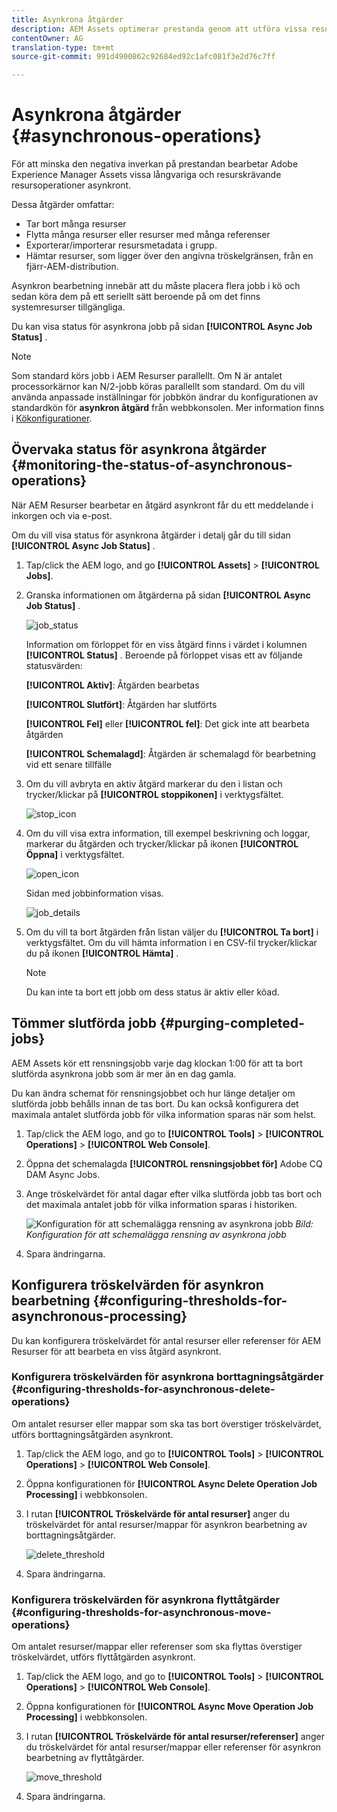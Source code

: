```yaml
---
title: Asynkrona åtgärder
description: AEM Assets optimerar prestanda genom att utföra vissa resurskrävande uppgifter asynkront.
contentOwner: AG
translation-type: tm+mt
source-git-commit: 991d4900862c92684ed92c1afc081f3e2d76c7ff

---
```



# Asynkrona åtgärder {#asynchronous-operations}

För att minska den negativa inverkan på prestandan bearbetar Adobe Experience Manager Assets vissa långvariga och resurskrävande resursoperationer asynkront.

Dessa åtgärder omfattar:

* Tar bort många resurser
* Flytta många resurser eller resurser med många referenser
* Exporterar/importerar resursmetadata i grupp.
* Hämtar resurser, som ligger över den angivna tröskelgränsen, från en fjärr-AEM-distribution.

Asynkron bearbetning innebär att du måste placera flera jobb i kö och sedan köra dem på ett seriellt sätt beroende på om det finns systemresurser tillgängliga.

Du kan visa status för asynkrona jobb på sidan **[!UICONTROL Async Job Status]** .

>[!NOTE]
>
>Som standard körs jobb i AEM Resurser parallellt. Om N är antalet processorkärnor kan N/2-jobb köras parallellt som standard. Om du vill använda anpassade inställningar för jobbkön ändrar du konfigurationen av standardkön för **asynkron åtgärd** från webbkonsolen. Mer information finns i [Kökonfigurationer](https://sling.apache.org/documentation/bundles/apache-sling-eventing-and-job-handling.html#queue-configurations).

## Övervaka status för asynkrona åtgärder {#monitoring-the-status-of-asynchronous-operations}

När AEM Resurser bearbetar en åtgärd asynkront får du ett meddelande i inkorgen och via e-post.

Om du vill visa status för asynkrona åtgärder i detalj går du till sidan **[!UICONTROL Async Job Status]** .

1. Tap/click the AEM logo, and go **[!UICONTROL Assets]** > **[!UICONTROL Jobs]**.
1. Granska informationen om åtgärderna på sidan **[!UICONTROL Async Job Status]** .

   ![job_status](assets/job_status.png)

   Information om förloppet för en viss åtgärd finns i värdet i kolumnen **[!UICONTROL Status]** . Beroende på förloppet visas ett av följande statusvärden:

   **[!UICONTROL Aktiv]**: Åtgärden bearbetas

   **[!UICONTROL Slutfört]**: Åtgärden har slutförts

   **[!UICONTROL Fel]** eller **[!UICONTROL fel]**: Det gick inte att bearbeta åtgärden

   **[!UICONTROL Schemalagd]**: Åtgärden är schemalagd för bearbetning vid ett senare tillfälle

1. Om du vill avbryta en aktiv åtgärd markerar du den i listan och trycker/klickar på **[!UICONTROL stoppikonen]** i verktygsfältet.

   ![stop_icon](assets/stop_icon.png)

1. Om du vill visa extra information, till exempel beskrivning och loggar, markerar du åtgärden och trycker/klickar på ikonen **[!UICONTROL Öppna]** i verktygsfältet.

   ![open_icon](assets/open_icon.png)

   Sidan med jobbinformation visas.

   ![job_details](assets/job_details.png)

1. Om du vill ta bort åtgärden från listan väljer du **[!UICONTROL Ta bort]** i verktygsfältet. Om du vill hämta information i en CSV-fil trycker/klickar du på ikonen **[!UICONTROL Hämta]** .

   >[!NOTE]
   >
   >Du kan inte ta bort ett jobb om dess status är aktiv eller köad.

## Tömmer slutförda jobb {#purging-completed-jobs}

AEM Assets kör ett rensningsjobb varje dag klockan 1:00 för att ta bort slutförda asynkrona jobb som är mer än en dag gamla.

Du kan ändra schemat för rensningsjobbet och hur länge detaljer om slutförda jobb behålls innan de tas bort. Du kan också konfigurera det maximala antalet slutförda jobb för vilka information sparas när som helst.

1. Tap/click the AEM logo, and go to **[!UICONTROL Tools]** > **[!UICONTROL Operations]** > **[!UICONTROL Web Console]**.
1. Öppna det schemalagda **[!UICONTROL rensningsjobbet för]** Adobe CQ DAM Async Jobs.
1. Ange tröskelvärdet för antal dagar efter vilka slutförda jobb tas bort och det maximala antalet jobb för vilka information sparas i historiken.

   ![Konfiguration för att schemalägga rensning av asynkrona jobb](assets/configmgr_purge_asyncjobs.png)
   *Bild: Konfiguration för att schemalägga rensning av asynkrona jobb*

1. Spara ändringarna.

## Konfigurera tröskelvärden för asynkron bearbetning {#configuring-thresholds-for-asynchronous-processing}

Du kan konfigurera tröskelvärdet för antal resurser eller referenser för AEM Resurser för att bearbeta en viss åtgärd asynkront.

### Konfigurera tröskelvärden för asynkrona borttagningsåtgärder {#configuring-thresholds-for-asynchronous-delete-operations}

Om antalet resurser eller mappar som ska tas bort överstiger tröskelvärdet, utförs borttagningsåtgärden asynkront.

1. Tap/click the AEM logo, and go to **[!UICONTROL Tools]** > **[!UICONTROL Operations]** > **[!UICONTROL Web Console]**.
1. Öppna konfigurationen för **[!UICONTROL Async Delete Operation Job Processing]** i webbkonsolen.
1. I rutan **[!UICONTROL Tröskelvärde för antal resurser]** anger du tröskelvärdet för antal resurser/mappar för asynkron bearbetning av borttagningsåtgärder.

   ![delete_threshold](assets/delete_threshold.png)

1. Spara ändringarna.

### Konfigurera tröskelvärden för asynkrona flyttåtgärder {#configuring-thresholds-for-asynchronous-move-operations}

Om antalet resurser/mappar eller referenser som ska flyttas överstiger tröskelvärdet, utförs flyttåtgärden asynkront.

1. Tap/click the AEM logo, and go to **[!UICONTROL Tools]** > **[!UICONTROL Operations]** > **[!UICONTROL Web Console]**.
1. Öppna konfigurationen för **[!UICONTROL Async Move Operation Job Processing]** i webbkonsolen.
1. I rutan **[!UICONTROL Tröskelvärde för antal resurser/referenser]** anger du tröskelvärdet för antal resurser/mappar eller referenser för asynkron bearbetning av flyttåtgärder.

   ![move_threshold](assets/move_threshold.png)

1. Spara ändringarna.
